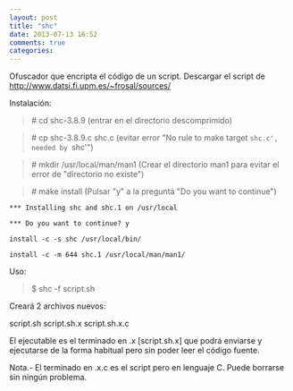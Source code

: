 ```yaml
---
layout: post
title: "shc"
date: 2013-07-13 16:52
comments: true
categories: 
---
```

Ofuscador que encripta el código de un script. Descargar el script de http://www.datsi.fi.upm.es/~frosal/sources/

Instalación:

>\# cd shc-3.8.9 (entrar en el directorio descomprimido)

>\# cp shc-3.8.9.c shc.c (evitar error "No rule to make target `shc.c', needed by `shc'")

>\# mkdir /usr/local/man/man1 (Crear el directorio man1 para evitar el error de "directorio no existe")

>\# make install (Pulsar "y" a la pregunta "Do you want to continue")

	***	Installing shc and shc.1 on /usr/local

	***	Do you want to continue? y

	install -c -s shc /usr/local/bin/

	install -c -m 644 shc.1 /usr/local/man/man1/

Uso:

>$ shc -f script.sh

Creará 2 archivos nuevos:

script.sh  script.sh.x  script.sh.x.c

El ejecutable es el terminado en .x [script.sh.x] que podrá enviarse y ejecutarse de la forma habitual pero sin poder leer el código fuente.

Nota.- El terminado en .x.c es el script pero en lenguaje C. Puede borrarse sin ningún problema.

